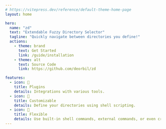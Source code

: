 ```yaml
---
# https://vitepress.dev/reference/default-theme-home-page
layout: home

hero:
  name: "zd"
  text: "Extendable Fuzzy Directory Selector"
  tagline: "Quickly navigate between directories you define!"
  actions:
    - theme: brand
      text: Get Started
      link: /guide/installation
    - theme: alt
      text: Source Code
      link: https://github.com/deorbil/zd

features:
  - icon: 🔌
    title: Plugins
    details: Integrations with various tools.
  - icon: 🔧
    title: Customizable
    details: Define your directories using shell scripting.
  - icon: 📄
    title: Flexible
    details: Use built-in shell commands, external commands, or even create your own.
---
```

